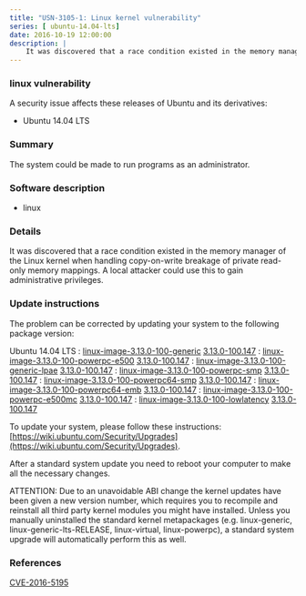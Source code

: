```yaml
---
title: "USN-3105-1: Linux kernel vulnerability"
series: [ ubuntu-14.04-lts]
date: 2016-10-19 12:00:00
description: |
    It was discovered that a race condition existed in the memory manager of the Linux kernel when handling copy-on-write breakage of private read-only memory mappings. A local attacker could use this to gain administrative privileges. 
--- 
```

 
### linux vulnerability

A security issue affects these releases of Ubuntu and its derivatives:

* Ubuntu 14.04 LTS

### Summary

The system could be made to run programs as an administrator. 

### Software description

* linux 

### Details

It was discovered that a race condition existed in the memory manager of the Linux kernel when handling copy-on-write breakage of private read-only memory mappings. A local attacker could use this to gain administrative privileges. 

### Update instructions

The problem can be corrected by updating your system to the following package version:

Ubuntu 14.04 LTS
 : [linux-image-3.13.0-100-generic](https://launchpad.net/ubuntu/+source/linux) <span> [3.13.0-100.147](https://launchpad.net/ubuntu/+source/linux/3.13.0-100.147) </span> 
 : [linux-image-3.13.0-100-powerpc-e500](https://launchpad.net/ubuntu/+source/linux) <span> [3.13.0-100.147](https://launchpad.net/ubuntu/+source/linux/3.13.0-100.147) </span> 
 : [linux-image-3.13.0-100-generic-lpae](https://launchpad.net/ubuntu/+source/linux) <span> [3.13.0-100.147](https://launchpad.net/ubuntu/+source/linux/3.13.0-100.147) </span> 
 : [linux-image-3.13.0-100-powerpc-smp](https://launchpad.net/ubuntu/+source/linux) <span> [3.13.0-100.147](https://launchpad.net/ubuntu/+source/linux/3.13.0-100.147) </span> 
 : [linux-image-3.13.0-100-powerpc64-smp](https://launchpad.net/ubuntu/+source/linux) <span> [3.13.0-100.147](https://launchpad.net/ubuntu/+source/linux/3.13.0-100.147) </span> 
 : [linux-image-3.13.0-100-powerpc64-emb](https://launchpad.net/ubuntu/+source/linux) <span> [3.13.0-100.147](https://launchpad.net/ubuntu/+source/linux/3.13.0-100.147) </span> 
 : [linux-image-3.13.0-100-powerpc-e500mc](https://launchpad.net/ubuntu/+source/linux) <span> [3.13.0-100.147](https://launchpad.net/ubuntu/+source/linux/3.13.0-100.147) </span> 
 : [linux-image-3.13.0-100-lowlatency](https://launchpad.net/ubuntu/+source/linux) <span> [3.13.0-100.147](https://launchpad.net/ubuntu/+source/linux/3.13.0-100.147) </span> 

To update your system, please follow these instructions: [https://wiki.ubuntu.com/Security/Upgrades](https://wiki.ubuntu.com/Security/Upgrades).

After a standard system update you need to reboot your computer to make all the necessary changes.

ATTENTION: Due to an unavoidable ABI change the kernel updates have been given a new version number, which requires you to recompile and reinstall all third party kernel modules you might have installed. Unless you manually uninstalled the standard kernel metapackages (e.g. linux-generic, linux-generic-lts-RELEASE, linux-virtual, linux-powerpc), a standard system upgrade will automatically perform this as well. 

### References

 [CVE-2016-5195](http://people.ubuntu.com/~ubuntu-security/cve/CVE-2016-5195)
 
